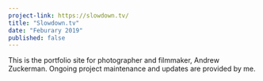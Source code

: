 ```yaml
---
project-link: https://slowdown.tv/
title: "Slowdown.tv"
date: "Feburary 2019"
published: false
---
```


This is the portfolio site for photographer and filmmaker, Andrew Zuckerman. Ongoing project maintenance and updates are provided by me.
